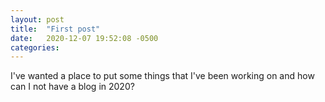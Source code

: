 ```yaml
---
layout: post
title:  "First post"
date:   2020-12-07 19:52:08 -0500
categories:
---
```

I've wanted a place to put some things that I've been working on and how can I not
have a blog in 2020?
